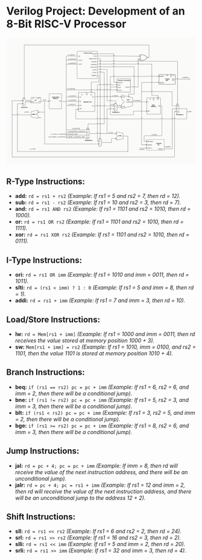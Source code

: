 # Verilog Project: Development of an 8-Bit RISC-V Processor
![Diagrama RISC-V](images/riscv.svg)

## R-Type Instructions:
- **add:** `rd = rs1 + rs2` *(Example: If rs1 = 5 and rs2 = 7, then rd = 12).*
- **sub:** `rd = rs1 - rs2` *(Example: If rs1 = 10 and rs2 = 3, then rd = 7).*
- **and:** `rd = rs1 AND rs2` *(Example: If rs1 = 1101 and rs2 = 1010, then rd = 1000).*
- **or:** `rd = rs1 OR rs2` *(Example: If rs1 = 1101 and rs2 = 1010, then rd = 1111).*
- **xor:** `rd = rs1 XOR rs2` *(Example: If rs1 = 1101 and rs2 = 1010, then rd = 0111).*

## I-Type Instructions:
- **ori:** `rd = rs1 OR imm` *(Example: If rs1 = 1010 and imm = 0011, then rd = 1011).*
- **slti:** `rd = (rs1 < imm) ? 1 : 0` *(Example: If rs1 = 5 and imm = 8, then rd = 1).*
- **addi:** `rd = rs1 + imm` *(Example: If rs1 = 7 and imm = 3, then rd = 10).*

## Load/Store Instructions:
- **lw:** `rd = Mem[rs1 + imm]` *(Example: If rs1 = 1000 and imm = 0011, then rd receives the value stored at memory position 1000 + 3).*
- **sw:** `Mem[rs1 + imm] = rs2` *(Example: If rs1 = 1010, imm = 0100, and rs2 = 1101, then the value 1101 is stored at memory position 1010 + 4).*

## Branch Instructions:
- **beq:** `if (rs1 == rs2) pc = pc + imm` *(Example: If rs1 = 6, rs2 = 6, and imm = 2, then there will be a conditional jump).*
- **bne:** `if (rs1 != rs2) pc = pc + imm` *(Example: If rs1 = 5, rs2 = 3, and imm = 3, then there will be a conditional jump).*
- **blt:** `if (rs1 < rs2) pc = pc + imm` *(Example: If rs1 = 3, rs2 = 5, and imm = 2, then there will be a conditional jump).*
- **bge:** `if (rs1 >= rs2) pc = pc + imm` *(Example: If rs1 = 8, rs2 = 6, and imm = 3, then there will be a conditional jump).*

## Jump Instructions:
- **jal:** `rd = pc + 4; pc = pc + imm` *(Example: If imm = 8, then rd will receive the value of the next instruction address, and there will be an unconditional jump).*
- **jalr:** `rd = pc + 4; pc = rs1 + imm` *(Example: If rs1 = 12 and imm = 2, then rd will receive the value of the next instruction address, and there will be an unconditional jump to the address 12 + 2).*

## Shift Instructions:
- **sll:** `rd = rs1 << rs2` *(Example: If rs1 = 6 and rs2 = 2, then rd = 24).*
- **srl:** `rd = rs1 >> rs2` *(Example: If rs1 = 16 and rs2 = 3, then rd = 2).*
- **slli:** `rd = rs1 << imm` *(Example: If rs1 = 5 and imm = 2, then rd = 20).*
- **srli:** `rd = rs1 >> imm` *(Example: If rs1 = 32 and imm = 3, then rd = 4).*
